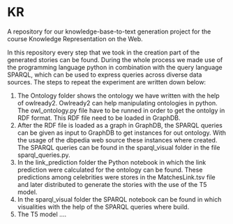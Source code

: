 # KR
A repository for our knowledge-base-to-text generation project for the course Knowledge Representation on the Web.

In this repository every step that we took in the creation part of the generated stories can be found. During the whole process we made use of the programming language python in combination with the query language SPARQL, which can be used to express queries across diverse data sources. The steps to repeat the experiment are written down below:

1. The Ontology folder shows the ontology we have written with the help of owlready2. Owlready2 can help manipulating ontologies in python. The owl_ontology.py file have to be runned in order to get the ontolgy in RDF format. This RDF file need to be loaded in GraphDB.
2. After the RDF file is loaded as a graph in GraphDB, the SPARQL queries can be given as input to GraphDB to get instances for out ontology. With the usage of the dbpedia web source these instances where created. The SPARQL queries can be found in the sparql_visual folder in the file sparql_queries.py.
3. In the link_prediction folder the Python notebook in which the link prediction were calculated for the ontology can be found. These predictions among celebrities were stores in the MatchesLink.tsv file and later distributed to generate the stories with the use of the T5 model.
4. In the sparql_visual folder the SPARQL notebook can be found in which visualities with the help of the SPARQL queries where build.
5. The T5 model .... 
